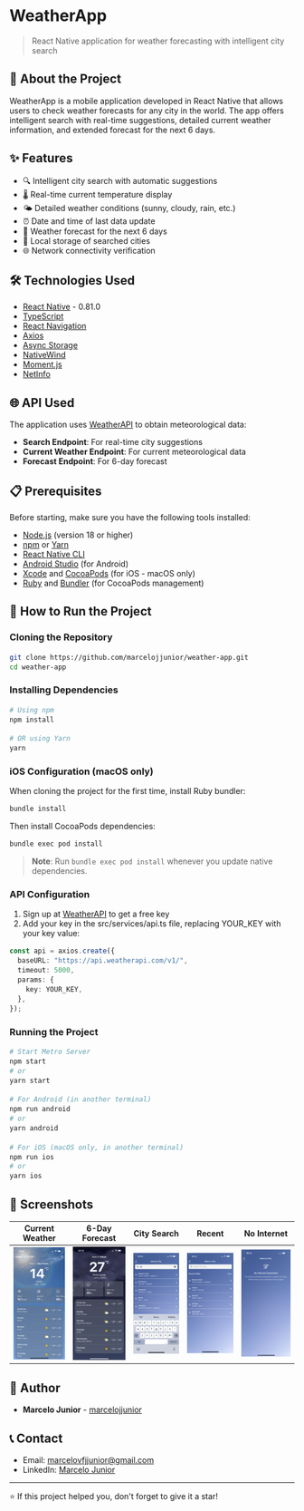 # WeatherApp

> React Native application for weather forecasting with intelligent city search

## 📱 About the Project

WeatherApp is a mobile application developed in React Native that allows users to check weather forecasts for any city in the world. The app offers intelligent search with real-time suggestions, detailed current weather information, and extended forecast for the next 6 days.

## ✨ Features

- 🔍 Intelligent city search with automatic suggestions
- 🌡️ Real-time current temperature display
- 🌤️ Detailed weather conditions (sunny, cloudy, rain, etc.)
- ⏰ Date and time of last data update
- 📅 Weather forecast for the next 6 days
- 💾 Local storage of searched cities
- 🌐 Network connectivity verification

## 🛠️ Technologies Used

- [React Native](https://reactnative.dev/) - 0.81.0
- [TypeScript](https://www.typescriptlang.org/)
- [React Navigation](https://reactnavigation.org/)
- [Axios](https://axios-http.com/)
- [Async Storage](https://react-native-async-storage.github.io/async-storage/)
- [NativeWind](https://www.nativewind.dev/)
- [Moment.js](https://momentjs.com/)
- [NetInfo](https://github.com/react-native-netinfo/react-native-netinfo)

## 🌐 API Used

The application uses [WeatherAPI](https://www.weatherapi.com/) to obtain meteorological data:
- **Search Endpoint**: For real-time city suggestions
- **Current Weather Endpoint**: For current meteorological data
- **Forecast Endpoint**: For 6-day forecast

## 📋 Prerequisites

Before starting, make sure you have the following tools installed:

- [Node.js](https://nodejs.org/) (version 18 or higher)
- [npm](https://www.npmjs.com/) or [Yarn](https://yarnpkg.com/)
- [React Native CLI](https://reactnative.dev/docs/environment-setup)
- [Android Studio](https://developer.android.com/studio) (for Android)
- [Xcode](https://developer.apple.com/xcode/) and [CocoaPods](https://cocoapods.org/) (for iOS - macOS only)
- [Ruby](https://www.ruby-lang.org/) and [Bundler](https://bundler.io/) (for CocoaPods management)

## 🚀 How to Run the Project

### Cloning the Repository

```bash
git clone https://github.com/marcelojjunior/weather-app.git
cd weather-app
```

### Installing Dependencies

```bash
# Using npm
npm install

# OR using Yarn
yarn
```

### iOS Configuration (macOS only)

When cloning the project for the first time, install Ruby bundler:

```bash
bundle install
```

Then install CocoaPods dependencies:

```bash
bundle exec pod install
```

> **Note**: Run `bundle exec pod install` whenever you update native dependencies.

### API Configuration

1. Sign up at [WeatherAPI](https://www.weatherapi.com/) to get a free key
2. Add your key in the src/services/api.ts file, replacing YOUR_KEY with your key value:

```typescript
const api = axios.create({
  baseURL: "https://api.weatherapi.com/v1/",
  timeout: 5000,
  params: {
    key: YOUR_KEY,
  },
});
```

### Running the Project

```bash
# Start Metro Server
npm start
# or
yarn start

# For Android (in another terminal)
npm run android
# or
yarn android

# For iOS (macOS only, in another terminal)
npm run ios
# or
yarn ios
```

## 📱 Screenshots

| Current Weather | 6-Day Forecast | City Search | Recent | No Internet |
|----------------|----------------|-------------|---------|-------------|
| ![Current](./public/screenshots/current.PNG) | ![Forecast](./public/screenshots/forecast.PNG) | ![Search](./public/screenshots/search.PNG) | ![Recent](./public/screenshots/recents.PNG) | ![No Internet](./public/screenshots/no-internet.PNG) |

## 👥 Author

- **Marcelo Junior** - [marcelojjunior](https://github.com/marcelojjunior)

## 📞 Contact

- Email: marcelovfjjunior@gmail.com
- LinkedIn: [Marcelo Junior](https://www.linkedin.com/in/marcelojjunior/)

---

⭐ If this project helped you, don't forget to give it a star!